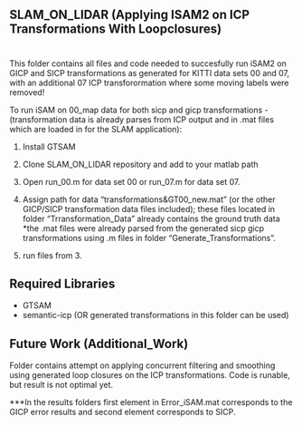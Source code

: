 ## SLAM_ON_LIDAR (Applying ISAM2 on ICP Transformations With Loopclosures)
# 

This folder contains all files and code needed to succesfully run iSAM2 on GICP and SICP transformations as generated for KITTI data sets 00 and 07, with an additional 07 ICP transforormation where some moving labels were removed!

To run iSAM on 00_map data for both sicp and gicp transformations - (transformation data is already parses from ICP output and in .mat files which are loaded in for the SLAM application):

1. Install GTSAM

2. Clone SLAM_ON_LIDAR repository and add to your matlab path

3. Open run_00.m for data set 00 or run_07.m for data set 07.

3.  Assign path for data “transformations&GT00_new.mat” (or the other GICP/SICP transformation data files included); these files located in folder “Trransformation_Data” already contains the ground truth data 
*the .mat files were already parsed from the generated sicp gicp transformations using .m files in folder “Generate_Transformations”.

4. run files from 3.




## Required Libraries
* GTSAM
* semantic-icp (OR generated transformations in this folder can be used)

## Future Work (Additional_Work)
Folder contains attempt on applying concurrent filtering and smoothing using generated loop closures on the ICP transformations. Code is runable, but result is not optimal yet. 

***In the results folders first element in Error_iSAM.mat corresponds to the GICP error results and second element corresponds to SICP.
